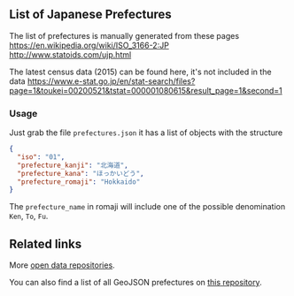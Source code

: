 ## List of Japanese Prefectures

The list of prefectures is manually generated from these pages
https://en.wikipedia.org/wiki/ISO_3166-2:JP
http://www.statoids.com/ujp.html

The latest census data (2015) can be found here, it's not included in the data
https://www.e-stat.go.jp/en/stat-search/files?page=1&toukei=00200521&tstat=000001080615&result_page=1&second=1


### Usage

Just grab the file `prefectures.json` it has a list of objects with the structure

```json
{
  "iso": "01",
  "prefecture_kanji": "北海道",
  "prefecture_kana": "ほっかいどう",
  "prefecture_romaji": "Hokkaido"
}
```

The `prefecture_name` in romaji will include one of the possible denomination `Ken`, `To`, `Fu`.

## Related links

More [open data repositories](https://github.com/piuccio?utf8=%E2%9C%93&tab=repositories&q=open-data-jp&type=&language=).

You can also find a list of all GeoJSON prefectures on [this repository](https://github.com/dataofjapan/land).
